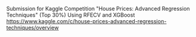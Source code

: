 Submission for Kaggle Competition "House Prices: Advanced Regression Techniques" (Top 30%) Using RFECV and XGBoost
https://www.kaggle.com/c/house-prices-advanced-regression-techniques/overview

